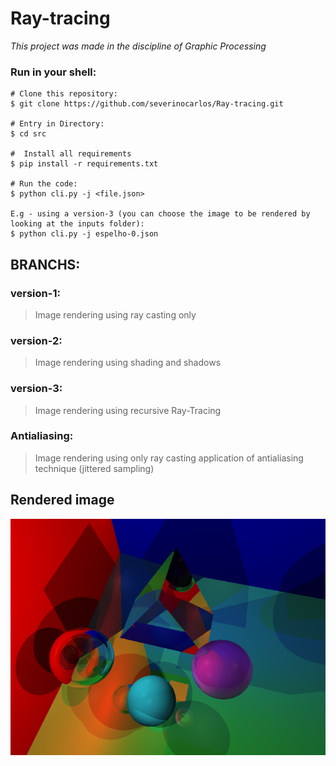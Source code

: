 # Ray-tracing
*This project was made in the discipline of Graphic Processing*

### Run in your shell:
```
# Clone this repository:
$ git clone https://github.com/severinocarlos/Ray-tracing.git

# Entry in Directory:
$ cd src

#  Install all requirements
$ pip install -r requirements.txt

# Run the code:
$ python cli.py -j <file.json>

E.g - using a version-3 (you can choose the image to be rendered by looking at the inputs folder): 
$ python cli.py -j espelho-0.json

```

## BRANCHS:

### version-1:
<blockquote>Image rendering using ray casting only</blockquote>

### version-2:
<blockquote>Image rendering using shading and shadows</blockquote>
 
### version-3:
<blockquote>Image rendering using recursive Ray-Tracing</blockquote>

### Antialiasing:
<blockquote>Image rendering using only ray casting application of antialiasing technique (jittered sampling)</blockquote>

## Rendered image
![alt text](https://github.com/severinocarlos/Ray-tracing/blob/main/src/outputs/newton_out.png)


